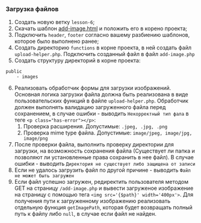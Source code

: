 ### Загрузка файлов

1. Создать новую ветку `lesson-6`;
2. Cкачать шаблон [add-image.html](https://drive.google.com/file/d/1oI2BFx2NPfOzW28FLAYB50zYFxjOtCzp/view?usp=sharing) и положить его в корено проекта;
3. Подключить `header`, `footer` согласно вашему разбиению шаблонов, которое было выполнено ранее;
4. Создать директорию `functions` в корне проекта, в ней создать файл `upload-helper.php`. Подключить созданный файл в файл `add-image.php`
5. Создать структуру директорий в корне проекта:
```
public
    - images
```
6. Реализовать обработчик формы для загрузки изображений. Основная логика загрузки файла должна быть реализована 
в виде пользовательских функций в файле `upload-helper.php`. Обработчик должен выполнять валидацию загруженного файла 
перед сохранением, в случае ошибки - выводить `Некорректный тип фала` в теге `<p class="has-error"></p>`: 
   1. Проверка расширения. Допустимые: `.jpeg, .jpg, .png`
   2. Проверка mime type файла. Допустимые: `image/jpeg, image/jpg, image/png`
7. После проверки файла, выполнить проверку директории для загрузки, на возможность сохранения файла 
(Существует ли папка и позволяют ли установленные права сохранить в нее файл). 
В случае ошибки - выводить `Директория не существует либо защищена от записи`
8. Если не удалось загрузить файл по другой причине - выводить `Файл не может быть загружен`
9. Если файл успешно загружен, редиректить пользователя методом GET на страницу `/add-image.php` и вывести загруженое 
изображение на страницу c помощью тега `<img src='{$path}' width='400px'>`. Для получения пути к загруженному 
изображению реализовать отдельную функция `getImagePath`, которая будет возвращать полный путь к файлу либо `null`, 
в случае если файл не найден. 
